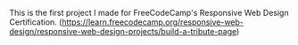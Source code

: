 This is the first project I made for FreeCodeCamp's Responsive Web Design Certification.
(https://learn.freecodecamp.org/responsive-web-design/responsive-web-design-projects/build-a-tribute-page)
